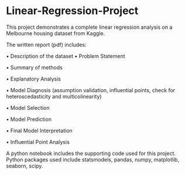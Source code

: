 # Linear-Regression-Project
This project demonstrates a complete linear regression analysis on a Melbourne housing dataset from Kaggle.

The written report (pdf) includes:

• Description of the dataset 
• Problem Statement

• Summary of methods

• Explanatory Analysis

• Model Diagnosis (assumption validation, influential points, check for heteroscedasticity and multicolinearity)

• Model Selection

• Model Prediction

• Final Model Interpretation

• Influential Point Analysis

A python notebook includes the supporting code used for this project. Python packages used include statsmodels, pandas, numpy, matplotlib, seaborn, scipy.
